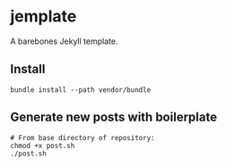 # jemplate

A barebones Jekyll template.

## Install

    bundle install --path vendor/bundle

## Generate new posts with boilerplate

    # From base directory of repository:
    chmod +x post.sh
    ./post.sh
